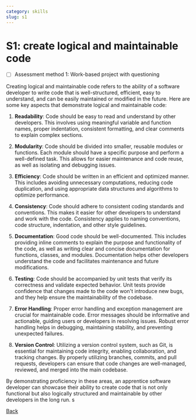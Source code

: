 ```yaml
---
category: skills
slug: s1
---
```


# S1: create logical and maintainable code

- [ ] Assessment method 1: Work-based project with questioning

Creating logical and maintainable code refers to the ability of a software developer to write code that is well-structured, efficient, easy to understand, and can be easily maintained or modified in the future. Here are some key aspects that demonstrate logical and maintainable code:

1. **Readability**: Code should be easy to read and understand by other developers. This involves using meaningful variable and function names, proper indentation, consistent formatting, and clear comments to explain complex sections.

2. **Modularity**: Code should be divided into smaller, reusable modules or functions. Each module should have a specific purpose and perform a well-defined task. This allows for easier maintenance and code reuse, as well as isolating and debugging issues.

3. **Efficiency**: Code should be written in an efficient and optimized manner. This includes avoiding unnecessary computations, reducing code duplication, and using appropriate data structures and algorithms to optimize performance.

4. **Consistency**: Code should adhere to consistent coding standards and conventions. This makes it easier for other developers to understand and work with the code. Consistency applies to naming conventions, code structure, indentation, and other style guidelines.

5. **Documentation**: Good code should be well-documented. This includes providing inline comments to explain the purpose and functionality of the code, as well as writing clear and concise documentation for functions, classes, and modules. Documentation helps other developers understand the code and facilitates maintenance and future modifications.

6. **Testing**: Code should be accompanied by unit tests that verify its correctness and validate expected behavior. Unit tests provide confidence that changes made to the code won't introduce new bugs, and they help ensure the maintainability of the codebase.

7. **Error Handling**: Proper error handling and exception management are crucial for maintainable code. Error messages should be informative and actionable, guiding users or developers in resolving issues. Robust error handling helps in debugging, maintaining stability, and preventing unexpected failures.

8. **Version Control**: Utilizing a version control system, such as Git, is essential for maintaining code integrity, enabling collaboration, and tracking changes. By properly utilizing branches, commits, and pull requests, developers can ensure that code changes are well-managed, reviewed, and merged into the main codebase.

By demonstrating proficiency in these areas, an apprentice software developer can showcase their ability to create code that is not only functional but also logically structured and maintainable by other developers in the long run.
s

[Back](../README.md)
